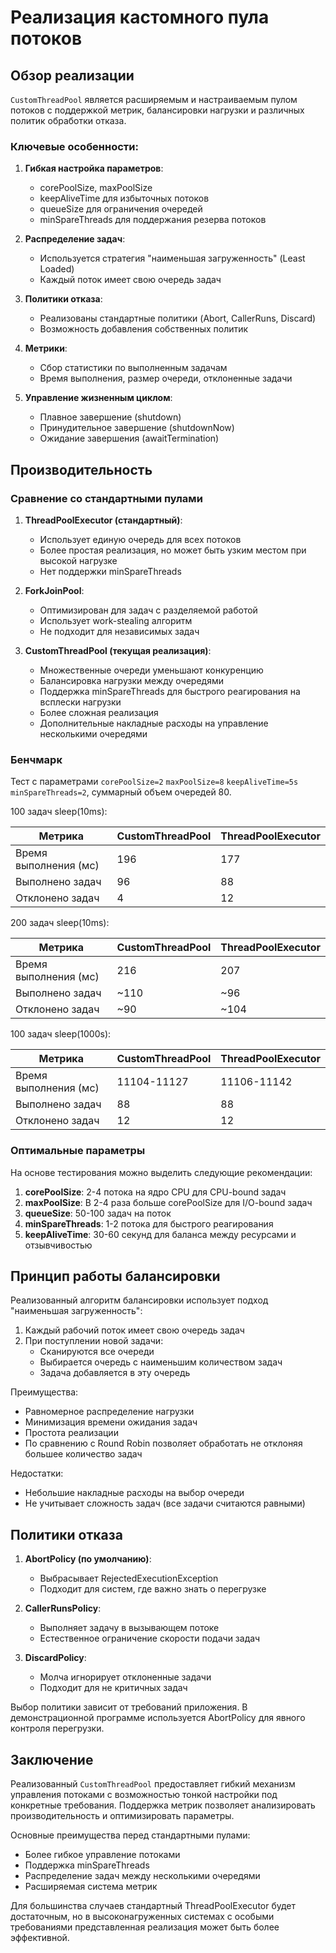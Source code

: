 # Реализация кастомного пула потоков

## Обзор реализации

`CustomThreadPool` является расширяемым и настраиваемым пулом потоков с поддержкой метрик, балансировки нагрузки и различных политик обработки отказа.

### Ключевые особенности:

1. **Гибкая настройка параметров**:
    - corePoolSize, maxPoolSize
    - keepAliveTime для избыточных потоков
    - queueSize для ограничения очередей
    - minSpareThreads для поддержания резерва потоков

2. **Распределение задач**:
    - Используется стратегия "наименьшая загруженность" (Least Loaded)
    - Каждый поток имеет свою очередь задач

3. **Политики отказа**:
    - Реализованы стандартные политики (Abort, CallerRuns, Discard)
    - Возможность добавления собственных политик

4. **Метрики**:
    - Сбор статистики по выполненным задачам
    - Время выполнения, размер очереди, отклоненные задачи

5. **Управление жизненным циклом**:
    - Плавное завершение (shutdown)
    - Принудительное завершение (shutdownNow)
    - Ожидание завершения (awaitTermination)

## Производительность

### Сравнение со стандартными пулами

1. **ThreadPoolExecutor (стандартный)**:
    - Использует единую очередь для всех потоков
    - Более простая реализация, но может быть узким местом при высокой нагрузке
    - Нет поддержки minSpareThreads

2. **ForkJoinPool**:
    - Оптимизирован для задач с разделяемой работой
    - Использует work-stealing алгоритм
    - Не подходит для независимых задач

3. **CustomThreadPool (текущая реализация)**:
    + Множественные очереди уменьшают конкуренцию
    + Балансировка нагрузки между очередями
    + Поддержка minSpareThreads для быстрого реагирования на всплески нагрузки
    - Более сложная реализация
    - Дополнительные накладные расходы на управление несколькими очередями

### Бенчмарк

Тест с параметрами `corePoolSize=2` `maxPoolSize=8` `keepAliveTime=5s` `minSpareThreads=2`, суммарный объем очередей 80.

100 задач sleep(10ms):

| Метрика                      | CustomThreadPool | ThreadPoolExecutor |
|------------------------------|------------------|--------------------|
| Время выполнения (мс)        | 196              | 177                |
| Выполнено задач              | 96               | 88                 |
| Отклонено задач              | 4                | 12                 |

200 задач sleep(10ms):

| Метрика                      | CustomThreadPool | ThreadPoolExecutor |
|------------------------------|------------------|--------------------|
| Время выполнения (мс)        | 216              | 207                |
| Выполнено задач              | ~110             | ~96                |
| Отклонено задач              | ~90              | ~104               |

100 задач sleep(1000s):

| Метрика                      | CustomThreadPool | ThreadPoolExecutor |
|------------------------------|------------------|--------------------|
| Время выполнения (мс)        | 11104-11127      | 11106-11142        |
| Выполнено задач              | 88               | 88                 |
| Отклонено задач              | 12               | 12                 |

### Оптимальные параметры

На основе тестирования можно выделить следующие рекомендации:

1. **corePoolSize**: 2-4 потока на ядро CPU для CPU-bound задач
2. **maxPoolSize**: В 2-4 раза больше corePoolSize для I/O-bound задач
3. **queueSize**: 50-100 задач на поток
4. **minSpareThreads**: 1-2 потока для быстрого реагирования
5. **keepAliveTime**: 30-60 секунд для баланса между ресурсами и отзывчивостью

## Принцип работы балансировки

Реализованный алгоритм балансировки использует подход "наименьшая загруженность":

1. Каждый рабочий поток имеет свою очередь задач
2. При поступлении новой задачи:
    - Сканируются все очереди
    - Выбирается очередь с наименьшим количеством задач
    - Задача добавляется в эту очередь

Преимущества:
- Равномерное распределение нагрузки
- Минимизация времени ожидания задач
- Простота реализации
- По сравнению с Round Robin позволяет обработать не отклоняя большее количество задач

Недостатки:
- Небольшие накладные расходы на выбор очереди
- Не учитывает сложность задач (все задачи считаются равными)

## Политики отказа

1. **AbortPolicy (по умолчанию)**:
    - Выбрасывает RejectedExecutionException
    - Подходит для систем, где важно знать о перегрузке

2. **CallerRunsPolicy**:
    - Выполняет задачу в вызывающем потоке
    - Естественное ограничение скорости подачи задач

3. **DiscardPolicy**:
    - Молча игнорирует отклоненные задачи
    - Подходит для не критичных задач

Выбор политики зависит от требований приложения. В демонстрационной программе используется AbortPolicy для явного контроля перегрузки.

## Заключение

Реализованный `CustomThreadPool` предоставляет гибкий механизм управления потоками с возможностью тонкой настройки под конкретные требования. Поддержка метрик позволяет анализировать производительность и оптимизировать параметры.

Основные преимущества перед стандартными пулами:
- Более гибкое управление потоками
- Поддержка minSpareThreads
- Распределение задач между несколькими очередями
- Расширяемая система метрик

Для большинства случаев стандартный ThreadPoolExecutor будет достаточным, но в высоконагруженных системах с особыми требованиями представленная реализация может быть более эффективной.